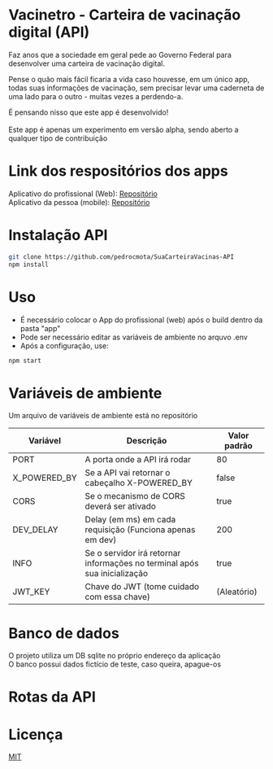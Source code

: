 # Vacinetro - Carteira de vacinação digital (API)

Faz anos que a sociedade em geral pede ao Governo Federal para desenvolver uma carteira de vacinação digital.

Pense o quão mais fácil ficaria a vida caso houvesse, em um único app, todas suas informações de vacinação, sem
precisar levar uma caderneta de uma lado para o outro - muitas vezes a perdendo-a.

É pensando nisso que este app é desenvolvido!
\
\
Este app é apenas um experimento em versão alpha, sendo aberto a qualquer tipo de contribuição

# Link dos respositórios dos apps

Aplicativo do profissional (Web): [Repositório]()
\
Aplicativo da pessoa (mobile): [Repositório]()

# Instalação API

```bash
git clone https://github.com/pedrocmota/SuaCarteiraVacinas-API
npm install
```

# Uso

* É necessário colocar o App do profissional (web) após o build dentro da pasta "app"
* Pode ser necessário editar as variáveis de ambiente no arquvo .env
* Após a configuração, use:

```bash
npm start
```

# Variáveis de ambiente
Um arquivo de variáveis de ambiente está no repositório

| Variável     | Descrição                                                                  | Valor padrão      |
|--------------|----------------------------------------------------------------------------|-------------------|
| PORT         | A porta onde a API irá rodar                                               | 80                |
| X_POWERED_BY | Se a API vai retornar o cabeçalho X-POWERED_BY                             | false             |
| CORS         | Se o mecanismo de CORS deverá ser ativado                                  | true              |
| DEV_DELAY    | Delay (em ms) em cada requisição (Funciona apenas em dev)                  | 200               |
| INFO         | Se o servidor irá retornar informações no terminal após sua inicialização  | true              |
| JWT_KEY      | Chave do JWT (tome cuidado com essa chave)                                 | (Aleatório)       |

# Banco de dados

O projeto utiliza um DB sqlite no próprio endereço da aplicação
\
O banco possui dados fictício de teste, caso queira, apague-os

# Rotas da API

# Licença
[MIT](https://choosealicense.com/licenses/mit/)